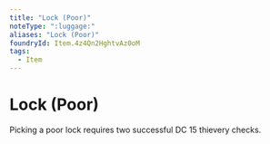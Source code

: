 ```yaml
---
title: "Lock (Poor)"
noteType: ":luggage:"
aliases: "Lock (Poor)"
foundryId: Item.4z4Qn2HghtvAz0oM
tags:
  - Item
---
```


# Lock (Poor)

Picking a poor lock requires two successful DC 15 thievery checks.
